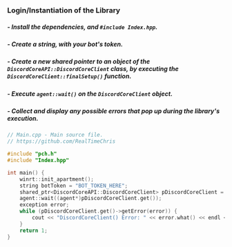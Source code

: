### **Login/Instantiation of the Library**
##### - Install the dependencies, and `#include Index.hpp`.
##### - Create a string, with your bot's token.
##### - Create a new shared pointer to an object of the `DiscordCoreAPI::DiscordCoreClient` class, by executing the `DiscordCoreClient::finalSetup()` function.
##### - Execute `agent::wait()` on the `DiscordCoreClient` object.
##### - Collect and display any possible errors that pop up during the library's execution.
```cpp
// Main.cpp - Main source file.
// https://github.com/RealTimeChris

#include "pch.h"
#include "Index.hpp"

int main() {
    winrt::init_apartment();
    string botToken = "BOT_TOKEN_HERE";
    shared_ptr<DiscordCoreAPI::DiscordCoreClient> pDiscordCoreClient = DiscordCoreAPI::DiscordCoreClient::finalSetup(botToken);
    agent::wait((agent*)pDiscordCoreClient.get());
    exception error;
    while (pDiscordCoreClient.get()->getError(error)) {
        cout << "DiscordCoreClient() Error: " << error.what() << endl << endl;
    }
    return 1;
}
```
